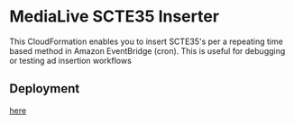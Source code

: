 # MediaLive SCTE35 Inserter
This CloudFormation enables you to insert SCTE35's per a repeating time based method in Amazon EventBridge (cron). This is useful for debugging or testing ad insertion workflows

## Deployment


[here](https://raw.githubusercontent.com/scunning1987/medialive_scte35_inserter/main/medialive_scte35_inserter.yaml)